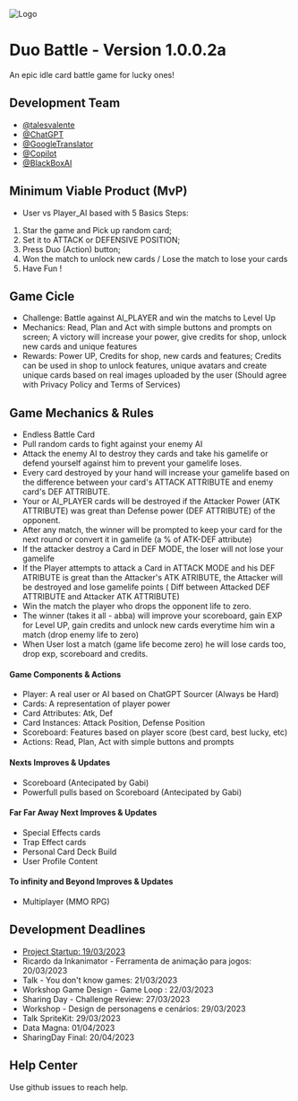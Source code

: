 
![Logo](https://dev-to-uploads.s3.amazonaws.com/uploads/articles/th5xamgrr6se0x5ro4g6.png)


# Duo Battle - Version 1.0.0.2a

An epic idle card battle game for lucky ones!


## Development Team

- [@talesvalente](https://www.github.com/talesvalente)
- [@ChatGPT](https://chat.openai.com/chat)
- [@GoogleTranslator](https://translate.google.com/)
- [@Copilot](https://github.com/features/copilot)
- [@BlackBoxAI](https://www.useblackbox.io/)

## Minimum Viable Product (MvP)
- User vs Player_AI based with 5 Basics Steps:
1. Star the game and Pick up random card;
2. Set it to ATTACK or DEFENSIVE POSITION;
3. Press Duo (Action) button;
4. Won the match to unlock new cards / Lose the match to lose your cards
5. Have Fun !

## Game Cicle
- Challenge: Battle against AI_PLAYER and win the matchs to Level Up
- Mechanics: Read, Plan and Act with simple buttons and prompts on screen; A victory will increase your power, give credits for shop, unlock new cards and unique features
- Rewards: Power UP, Credits for shop, new cards and features; Credits can be used in shop to unlock features, unique avatars and create unique cards based on real images uploaded by the user (Should agree with Privacy Policy and Terms of Services)

## Game Mechanics & Rules
- Endless Battle Card
- Pull random cards to fight against your enemy AI
- Attack the enemy AI to destroy they cards and take his gamelife or defend yourself against him to prevent your gamelife loses.
- Every card destroyed by your hand will increase your gamelife based on the difference between your card's ATTACK ATTRIBUTE and enemy card's DEF ATTRIBUTE.
- Your or AI_PLAYER cards will be destroyed if the Attacker Power (ATK ATTRIBUTE) was great than Defense power (DEF ATTRIBUTE) of the opponent.
- After any match, the winner will be prompted to keep your card for the next round or convert it in gamelife (a % of ATK-DEF attribute)
- If the attacker destroy a Card in DEF MODE, the loser will not lose your gamelife
- If the Player attempts to attack a Card in ATTACK MODE and his DEF ATRIBUTE is great than the Attacker's ATK ATRIBUTE, the Attacker will be destroyed and lose gamelife points ( Diff between Attacked DEF ATTRIBUTE and Attacker ATK ATTRIBUTE)
- Win the match the player who drops the opponent life to zero.
- The winner (takes it all - abba) will improve your scoreboard, gain EXP for Level UP, gain credits and unlock new cards everytime him win a match (drop enemy life to zero)
- When User lost a match (game life become zero) he will lose cards too, drop exp, scoreboard and credits.

#### Game Components & Actions
- Player: A real user or AI based on ChatGPT Sourcer (Always be Hard)
- Cards: A representation of player power
- Card Attributes: Atk, Def
- Card Instances: Attack Position, Defense Position
- Scoreboard: Features based on player score (best card, best lucky, etc)
- Actions: Read, Plan, Act with simple buttons and prompts

#### Nexts Improves & Updates
- Scoreboard (Antecipated by Gabi)
- Powerfull pulls based on Scoreboard (Antecipated by Gabi)

#### Far Far Away Next Improves & Updates
- Special Effects cards
- Trap Effect cards
- Personal Card Deck Build
- User Profile Content

#### To infinity and Beyond Improves & Updates
- Multiplayer (MMO RPG)

## Development Deadlines

- [Project Startup: 19/03/2023](https://www.dropbox.com/scl/fi/pe8p3yjfxplr68bo5x0s8/Sharing-Hub-Game-Challenge.paper?dl=0&rlkey=e4ma1mdllfspt8kdm5e87os18)
- Ricardo da Inkanimator - Ferramenta de animação para jogos: 20/03/2023
- Talk - You don't know games: 21/03/2023
- Workshop Game Design - Game Loop : 22/03/2023
- Sharing Day - Challenge Review: 27/03/2023
- Workshop - Design de personagens e cenários: 29/03/2023
- Talk SpriteKit: 29/03/2023
- Data Magna: 01/04/2023
- SharingDay Final: 20/04/2023

## Help Center

Use github issues to reach help.

